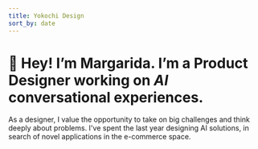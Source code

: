 ```yaml
---
title: Yokochi Design
sort_by: date
---
```

# 👋 Hey! I’m Margarida. I’m a Product Designer working on *AI* conversational experiences.

As a designer, I value the opportunity to take on big challenges and think deeply about problems.
I've spent the last year designing AI solutions, in search of novel applications in the e-commerce space.
